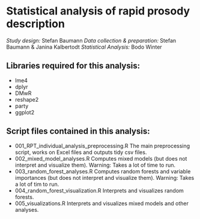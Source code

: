 Statistical analysis of rapid prosody description
=============

*Study design:* Stefan Baumann
*Data collection & preparation:* Stefan Baumann & Janina Kalbertodt
*Statistical Analysis:* Bodo Winter

## Libraries required for this analysis:

- lme4
- dplyr
- DMwR
- reshape2
- party
- ggplot2

## Script files contained in this analysis:

-	001_RPT_individual_analysis_preprocessing.R
	The main preprocessing script, works on Excel files and outputs tidy csv files.
-	002_mixed_model_analyses.R
	Computes mixed models (but does not interpret and visualize them). Warning: Takes a lot of time to run.
-	003_random_forest_analyses.R
	Computes random forests and variable importances (but does not interpret and visualize them). Warning: Takes a lot of tim to run.
-	004_random_forest_visualization.R
	Interprets and visualizes random forests.
-	005_visualizations.R
	Interprets and visualizes mixed models and other analyses.



